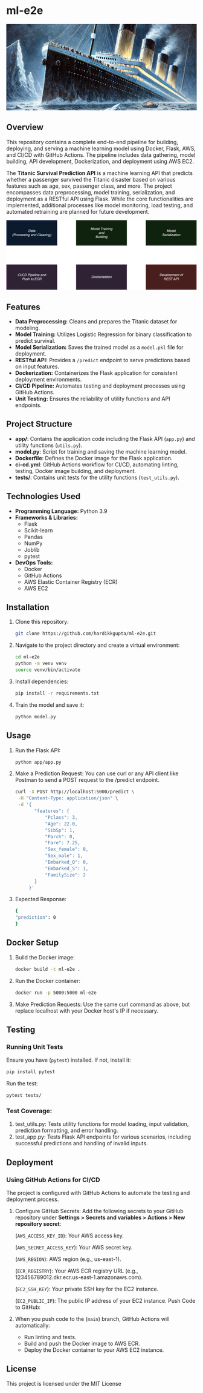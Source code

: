 # ml-e2e
![cover](data/cover.png)

## Overview
This repository contains a complete end-to-end pipeline for building, deploying, and serving a machine learning model using Docker, Flask, AWS, and CI/CD with GitHub Actions. The pipeline includes data gathering, model building, API development, Dockerization, and deployment using AWS EC2.

The **Titanic Survival Prediction API** is a machine learning API that predicts whether a passenger survived the Titanic disaster based on various features such as age, sex, passenger class, and more. The project encompasses data preprocessing, model training, serialization, and deployment as a RESTful API using Flask. While the core functionalities are implemented, additional processes like model monitoring, load testing, and automated retraining are planned for future development.

![Description](data/timeline.png)

## Features

- **Data Preprocessing:** Cleans and prepares the Titanic dataset for modeling.
- **Model Training:** Utilizes Logistic Regression for binary classification to predict survival.
- **Model Serialization:** Saves the trained model as a `model.pkl` file for deployment.
- **RESTful API:** Provides a `/predict` endpoint to serve predictions based on input features.
- **Dockerization:** Containerizes the Flask application for consistent deployment environments.
- **CI/CD Pipeline:** Automates testing and deployment processes using GitHub Actions.
- **Unit Testing:** Ensures the reliability of utility functions and API endpoints.

## Project Structure
- **app/**: Contains the application code including the Flask API (`app.py`) and utility functions (`utils.py`).
- **model.py**: Script for training and saving the machine learning model.
- **Dockerfile**: Defines the Docker image for the Flask application.
- **ci-cd.yml**: GitHub Actions workflow for CI/CD, automating linting, testing, Docker image building, and deployment.
- **tests/**: Contains unit tests for the utility functions (`test_utils.py`).

## Technologies Used

- **Programming Language:** Python 3.9
- **Frameworks & Libraries:**
  - Flask
  - Scikit-learn
  - Pandas
  - NumPy
  - Joblib
  - pytest
- **DevOps Tools:**
  - Docker
  - GitHub Actions
  - AWS Elastic Container Registry (ECR)
  - AWS EC2

## Installation
1. Clone this repository:
   ```bash
   git clone https://github.com/hardikkgupta/ml-e2e.git
   ```
2. Navigate to the project directory and create a virtual environment:
   ```bash
   cd ml-e2e
   python -m venv venv
   source venv/bin/activate
   ```
3. Install dependencies:
   ```bash
   pip install -r requirements.txt
   ```
4. Train the model and save it:
   ```bash
   python model.py
   ```

## Usage
1. Run the Flask API:
   ```bash
   python app/app.py
   ```
2. Make a Prediction Request:
You can use curl or any API client like Postman to send a POST request to the /predict endpoint.
    ```bash
    curl -X POST http://localhost:5000/predict \
     -H "Content-Type: application/json" \
     -d '{
           "features": {
               "Pclass": 3,
               "Age": 22.0,
               "SibSp": 1,
               "Parch": 0,
               "Fare": 7.25,
               "Sex_female": 0,
               "Sex_male": 1,
               "Embarked_Q": 0,
               "Embarked_S": 1,
               "FamilySize": 2
           }
         }'
    ```
3. Expected Response:
    ```bash
    {
    "prediction": 0
    }
    ```

## Docker Setup
1. Build the Docker image:
   ```bash
   docker build -t ml-e2e .
   ```
2. Run the Docker container:
   ```bash
   docker run -p 5000:5000 ml-e2e
   ```
3. Make Prediction Requests:
Use the same curl command as above, but replace localhost with your Docker host's IP if necessary.

## Testing
### Running Unit Tests
Ensure you have (`pytest`) installed. If not, install it:

```bash
pip install pytest
```
Run the test:
```bash
pytest tests/
```

### Test Coverage:

1. test_utils.py: Tests utility functions for model loading, input validation, prediction formatting, and error handling.
2. test_app.py: Tests Flask API endpoints for various scenarios, including successful predictions and handling of invalid inputs.

## Deployment
### Using GitHub Actions for CI/CD
The project is configured with GitHub Actions to automate the testing and deployment process.

1. Configure GitHub Secrets:
    Add the following secrets to your GitHub repository under **Settings > Secrets and variables > Actions > New repository secret**:

    (`AWS_ACCESS_KEY_ID`): Your AWS access key.

    (`AWS_SECRET_ACCESS_KEY`): Your AWS secret key.

    (`AWS_REGION`): AWS region (e.g., us-east-1).

    (`ECR_REGISTRY`): Your AWS ECR registry URL (e.g., 123456789012.dkr.ecr.us-east-1.amazonaws.com).

    (`EC2_SSH_KEY`): Your private SSH key for the EC2 instance.

    (`EC2_PUBLIC_IP`): The public IP address of your EC2 instance.
    Push Code to GitHub:

2. When you push code to the (`main`) branch, GitHub Actions will automatically:

    - Run linting and tests.
    - Build and push the Docker image to AWS ECR.
    - Deploy the Docker container to your AWS EC2 instance.

## License
This project is licensed under the MIT License
